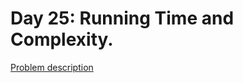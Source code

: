 # Day 25: Running Time and Complexity.

[Problem description](https://www.hackerrank.com/challenges/30-running-time-and-complexity)
